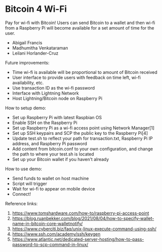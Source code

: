 # Bitcoin 4 Wi-Fi
Pay for wi-fi with Bitcoin! Users can send Bitcoin to a wallet and then wi-fi from a Raspberry Pi will become available 
for a set amount of time for the user. 

* Abigail Francis
* Madhumitha Venkataraman
* Leilani Horlander-Cruz

Future improvements:
* Time wi-fi is available will be proportional to amount of Bitcoin received
* User interface to provide users with feedback on time left, wi-fi availability, etc.
* Use transaction ID as the wi-fi password
* Interface with Lightning Network
* Host Lightning/Bitcoin node on Raspberry Pi

How to setup demo:
* Set up Raspberry Pi with latest Raspbian OS
* Enable SSH on the Raspberry Pi
* Set up Raspberry Pi as a wi-fi access point using Network Manager[1]
* Set up SSH keypairs and SCP the public key to the Raspberry Pi[4]
* Update test.sh to reflect your path for transaction.txt, Raspberry Pi IP address, and Raspberry Pi password
* Add content from bitcoin.conf to your own configuration, and change the path to where your test.sh is located
* Set up your Bitcoin wallet if you haven't already

How to use demo:
* Send funds to wallet on host machine
* Script will trigger
* Wait for wi-fi to appear on mobile device
* Connect!

Reference links:
1. https://www.tomshardware.com/how-to/raspberry-pi-access-point 
2. https://blog.ruanbekker.com/blog/2021/08/04/how-to-specify-wallet-name-in-bitcoin-core-walletnotify/
3. https://www.cyberciti.biz/faq/unix-linux-execute-command-using-ssh/
4. https://www.ssh.com/academy/ssh/keygen
5. https://www.atlantic.net/dedicated-server-hosting/how-to-pass-password-to-scp-command-in-linux/